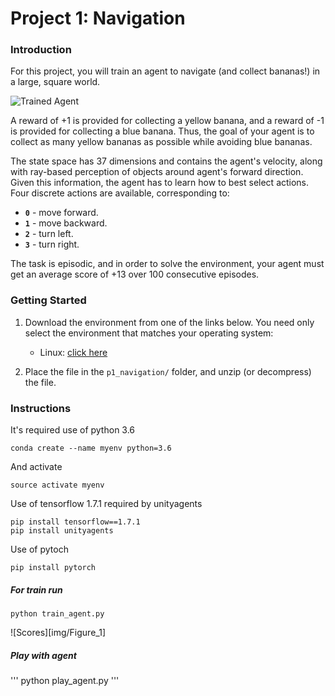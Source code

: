 [//]: # (Image References)

[image1]: https://user-images.githubusercontent.com/10624937/42135619-d90f2f28-7d12-11e8-8823-82b970a54d7e.gif "Trained Agent"

# Project 1: Navigation

### Introduction

For this project, you will train an agent to navigate (and collect bananas!) in a large, square world.  

![Trained Agent][image1]

A reward of +1 is provided for collecting a yellow banana, and a reward of -1 is provided for collecting a blue banana.  Thus, the goal of your agent is to collect as many yellow bananas as possible while avoiding blue bananas.  

The state space has 37 dimensions and contains the agent's velocity, along with ray-based perception of objects around agent's forward direction.  Given this information, the agent has to learn how to best select actions.  Four discrete actions are available, corresponding to:
- **`0`** - move forward.
- **`1`** - move backward.
- **`2`** - turn left.
- **`3`** - turn right.

The task is episodic, and in order to solve the environment, your agent must get an average score of +13 over 100 consecutive episodes.

### Getting Started

1. Download the environment from one of the links below.  You need only select the environment that matches your operating system:
    - Linux: [click here](https://s3-us-west-1.amazonaws.com/udacity-drlnd/P1/Banana/Banana_Linux.zip)
    
2. Place the file in the  `p1_navigation/` folder, and unzip (or decompress) the file. 

### Instructions

It's required use of python 3.6
```
conda create --name myenv python=3.6
```
And activate 

```
source activate myenv
```

Use of tensorflow 1.7.1 required by unityagents

```
pip install tensorflow==1.7.1
pip install unityagents
```

Use of pytoch
```
pip install pytorch
```

##### For train run
```
python train_agent.py
```

![Scores][img/Figure_1]

##### Play with agent

'''
python play_agent.py
'''

